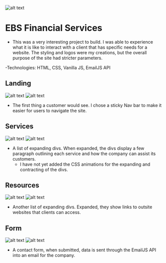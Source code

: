 ![alt text](images/EBSFinancialLogo.png)
# EBS Financial Services
- This was a very interesting project to build. I was able to experience what it is like to interact with a client that has specific needs for a website. The styling and logos were my creations, but the overall purpose of the site had stricter parameters.

-Technologies: HTML, CSS, Vanilla JS, EmailJS API
## Landing
![alt text](READMEIMG/dtLanding.png)
![alt text](READMEIMG/mobileLanding.png)

- The first thing a customer would see. I chose a sticky Nav bar to make it easier for users to navigate the site.

## Services
![alt text](READMEIMG/dtServices.png)
![alt text](READMEIMG/mobileServices.png)

- A list of expanding divs. When expanded, the divs display a few paragraph outlining each service and how the company can assist its customers.
  - I have not yet added the CSS animations for the expanding and contracting of the divs.
## Resources
![alt text](READMEIMG/dtResources.png)
![alt text](READMEIMG/mobileResources.png)

- Another list of expanding divs. Expanded, they show links to outsite websites that clients can access.
## Form
![alt text](READMEIMG/dtForm.png)
![alt text](READMEIMG/mobileForm.png)

- A contact form, when submitted, data is sent through the EmailJS API into an email for the company.
